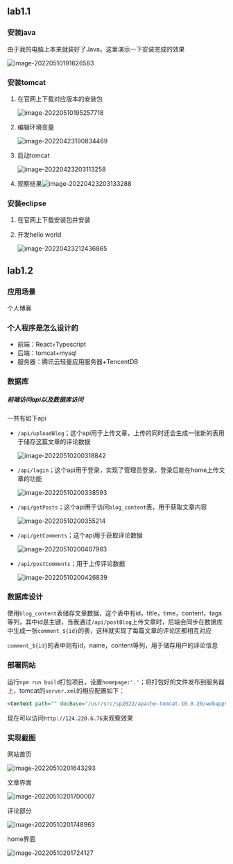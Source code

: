 ## lab1.1

### 安装java

由于我的电脑上本来就装好了Java，这里演示一下安装完成的效果

![image-20220510191626583](lab1.1&1.2.assets/image-20220510191626583.png)

### 安装tomcat

1. 在官网上下载对应版本的安装包

   ![image-20220510195257718](https://typora-1309407228.cos.ap-shanghai.myqcloud.com/image-20220510195257718.png)

2. 编辑环境变量

   ![image-20220423190834469](https://typora-1309407228.cos.ap-shanghai.myqcloud.com/image-20220423190834469.png)

3. 启动tomcat

   ![image-20220423203113258](https://typora-1309407228.cos.ap-shanghai.myqcloud.com/image-20220423203113258.png)

4. 观察结果![image-20220423203133288](https://typora-1309407228.cos.ap-shanghai.myqcloud.com/image-20220423203133288.png)

### 安装eclipse

1. 在官网上下载安装包并安装

2. 开发hello world

   ![image-20220423212436865](https://typora-1309407228.cos.ap-shanghai.myqcloud.com/image-20220423212436865.png)

## lab1.2

### 应用场景

个人博客

### 个人程序是怎么设计的

- 前端：React+Typescript
- 后端：tomcat+mysql
- 服务器：腾讯云轻量应用服务器+TencentDB

### 数据库

##### 前端访问api以及数据库访问

一共有如下api

- `/api/uploadBlog`；这个api用于上传文章，上传的同时还会生成一张新的表用于储存这篇文章的评论数据

  ![image-20220510200318842](https://typora-1309407228.cos.ap-shanghai.myqcloud.com/image-20220510200318842.png)

- `/api/login`；这个api用于登录，实现了管理员登录，登录后能在home上传文章的功能

  ![image-20220510200338593](https://typora-1309407228.cos.ap-shanghai.myqcloud.com/image-20220510200338593.png)

- `/api/getPosts`；这个api用于访问`blog_content`表，用于获取文章内容

  ![image-20220510200355214](https://typora-1309407228.cos.ap-shanghai.myqcloud.com/image-20220510200355214.png)

- `/api/getComments`；这个api用于获取评论数据

  ![image-20220510200407983](https://typora-1309407228.cos.ap-shanghai.myqcloud.com/image-20220510200407983.png)

- `/api/postComments`；用于上传评论数据

  ![image-20220510200426839](https://typora-1309407228.cos.ap-shanghai.myqcloud.com/image-20220510200426839.png)

### 数据库设计

使用`blog_content`表储存文章数据，这个表中有id，title，time，content，tags等列，其中id是主键，当我通过`/api/postBlog`上传文章时，后端会同步在数据库中生成一张`comment_${id}`的表，这样就实现了每篇文章的评论区都相互对应

`comment_${id}`的表中则有id，name，content等列，用于储存用户的评论信息

### 部署网站

运行`npm run build`打包项目，设置`homepage:'.'`；将打包好的文件发布到服务器上，tomcat的`server.xml`的相应配置如下：

```xml
<Context path="" docBase="/usr/src/sp2022/apache-tomcat-10.0.20/webapps/blog" debug="0" reloadable="true" />
```

现在可以访问`http://124.220.6.76`来观察效果

### 实现截图

网站首页

![image-20220510201643293](https://typora-1309407228.cos.ap-shanghai.myqcloud.com/image-20220510201643293.png)

文章界面

![image-20220510201700007](https://typora-1309407228.cos.ap-shanghai.myqcloud.com/image-20220510201700007.png)

评论部分

![image-20220510201748963](https://typora-1309407228.cos.ap-shanghai.myqcloud.com/image-20220510201748963.png)

home界面

![image-20220510201724127](https://typora-1309407228.cos.ap-shanghai.myqcloud.com/image-20220510201724127.png)

